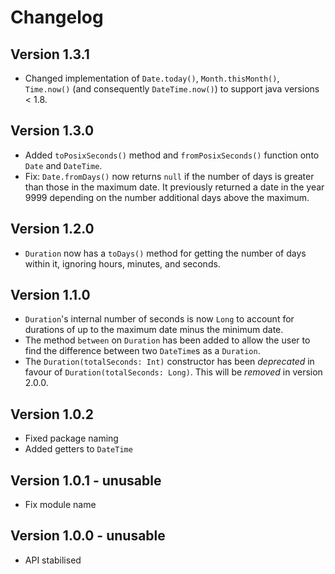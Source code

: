# Changelog

## Version 1.3.1

-   Changed implementation of `Date.today()`, `Month.thisMonth()`, `Time.now()` (and consequently `DateTime.now()`) to support java versions < 1.8.

## Version 1.3.0

-   Added `toPosixSeconds()` method and `fromPosixSeconds()` function onto `Date` and `DateTime`.
-   Fix: `Date.fromDays()` now returns `null` if the number of days is greater than those in the maximum date. It previously returned a date in the year 9999 depending on the number additional days above the maximum.

## Version 1.2.0

-   `Duration` now has a `toDays()` method for getting the number of days within it, ignoring hours, minutes, and seconds.

## Version 1.1.0

-   `Duration`'s internal number of seconds is now `Long` to account for durations of up to the maximum date
    minus the minimum date.
-   The method `between` on `Duration` has been added to allow the user to find the difference between two
    `DateTime`s as a `Duration`.
-   The `Duration(totalSeconds: Int)` constructor has been _deprecated_ in favour of `Duration(totalSeconds: Long)`. This will be _removed_ in version 2.0.0.

## Version 1.0.2

-   Fixed package naming
-   Added getters to `DateTime`

## Version 1.0.1 - **unusable**

-   Fix module name

## Version 1.0.0 - **unusable**

-   API stabilised
